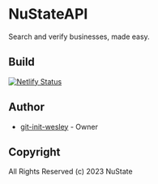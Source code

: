 # NuStateAPI

Search and verify businesses, made easy.

## Build

[![Netlify Status](https://api.netlify.com/api/v1/badges/5f33ffd0-dae0-41ec-8755-17f9f7086560/deploy-status)](https://app.netlify.com/sites/nustate/deploys)

## Author

- [git-init-wesley](https://github.com/git-init-wesley) - Owner

## Copyright

All Rights Reserved (c) 2023 NuState
